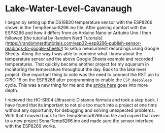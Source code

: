 # Lake-Water-Level-Cavanaugh
I began by seting up the DS18B20 temperature sensor with the ESP8266 shown in the TempSensor8266.ino file. 
After gaining comfort with the ESP8266 and how it differs from an Arduino Nano or Arduino Uno I then followed [the tutorial by Random Nerd Tutorials] (https://randomnerdtutorials.com/esp32-esp8266-publish-sensor-readings-to-google-sheets/)  to setup measurment recordings using Google Sheets.
Along the way I was able to combine what I knew about the temperature sensor and the above Google Sheets example and recorded temperatures. That quickly became another project for my aquarium in monitoring the temperature throughout the day. Back to the lake level project. One important thing to note was the need to connect the RST pin to GPIO 16 on the ESP8266 after programming to enable the `ESP.deepSleep` cycle. This was a new thing for me and the [article here](https://randomnerdtutorials.com/esp8266-deep-sleep-with-arduino-ide/) goes into more depth.

I recieved the HC-SR04 Ultrasonic Distance formula and took a step back. I have found that its important to not pile too much into a project at one time without any opportunity for debugging and solving unexpected problems. With that I moved back to the TempSensor8266.ino file and copied that over to a new project SonarTemp8266.ino and made sure the sensor interface with the ESP8266 works. 
